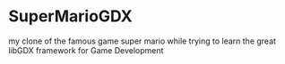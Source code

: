 # SuperMarioGDX
my clone of the famous game super mario while trying to learn the great libGDX framework for Game Development
